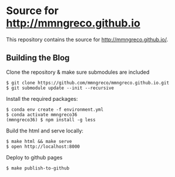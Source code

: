 # Source for http://mmngreco.github.io

This repository contains the source for http://mmngreco.github.io/.

## Building the Blog

Clone the repository & make sure submodules are included

```
$ git clone https://github.com/mmngreco/mmngreco.github.io.git
$ git submodule update --init --recursive
```

Install the required packages:

```
$ conda env create -f environment.yml
$ conda activate mmngreco36
(mmngreco36) $ npm install -g less
```

Build the html and serve locally:

```
$ make html && make serve
$ open http://localhost:8000
```

Deploy to github pages

```
$ make publish-to-github
```
